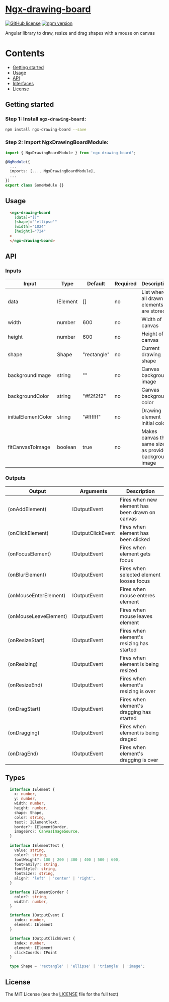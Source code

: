 # [Ngx-drawing-board](https://github.com/andrew1931/ngx-drawing-board/blob/main/src)
[![GitHub license](https://img.shields.io/badge/license-MIT-blue.svg)](https://github.com/andrew1931/ngx-drawing-board/blob/main/LICENSE)
[![npm version](https://img.shields.io/npm/v/ngx-drawing-board?color=brightgreen&label=npm%20package)](https://www.npmjs.com/package/ngx-drawing-board) 


Angular library to draw, resize and drag shapes with a mouse on canvas

Contents
========
- [Getting started](#getting-started)
- [Usage](#usage)
- [API](#api)
- [Interfaces](#interfaces)
- [License](#license)

## Getting started
### Step 1: Install `ngx-drawing-board`:

```bash
npm install ngx-drawing-board --save
```

### Step 2: Import NgxDrawingBoardModule:
```ts
import { NgxDrawingBoardModule } from 'ngx-drawing-board';

@NgModule({
  ...
  imports: [..., NgxDrawingBoardModule],
  ...
})
export class SomeModule {}
```

## Usage
```html
  <ngx-drawing-board
    [data]="[]"
    [shape]="'ellipse'"
    [width]="1024"
    [height]="724"
  >
  </ngx-drawing-board>
```

## API
### Inputs
| Input               | Type     | Default      | Required | Description                                             |
|---------------------|----------|--------------|----------|---------------------------------------------------------|
| data                | IElement | []           | no       | List where all drawn elements are stored                |
| width               | number   | 600          | no       | Width of canvas                                         |
| height              | number   | 600          | no       | Height of canvas                                        |
| shape               | Shape    | "rectangle"  | no       | Current drawing shape                                   |
| backgroundImage     | string   | ""           | no       | Canvas background image                                 |
| backgroundColor     | string   | "#f2f2f2"    | no       | Canvas background color                                 |
| initialElementColor | string   | "#ffffff"    | no       | Drawing element initial color                           |
| fitCanvasToImage    | boolean  | true         | no       | Makes canvas the same size as provided background image |

### Outputs
| Output                | Arguments         | Description                                     |
|-----------------------|-------------------|-------------------------------------------------|
| (onAddElement)        | IOutputEvent      | Fires when new element has been drawn on canvas |
| (onClickElement)      | IOutputClickEvent | Fires when element has been clicked             |
| (onFocusElement)      | IOutputEvent      | Fires when element gets focus                   |
| (onBlurElement)       | IOutputEvent      | Fires when selected element looses focus        |
| (onMouseEnterElement) | IOutputEvent      | Fires when mouse enteres element                |
| (onMouseLeaveElement) | IOutputEvent      | Fires when mouse leaves element                 |
| (onResizeStart)       | IOutputEvent      | Fires when element's resizing has started       |
| (onResizing)          | IOutputEvent      | Fires when element is being resized             |
| (onResizeEnd)         | IOutputEvent      | Fires when element's resizing is over           |
| (onDragStart)         | IOutputEvent      | Fires when element's dragging has started       |
| (onDragging)          | IOutputEvent      | Fires when element is being draged              |
| (onDragEnd)           | IOutputEvent      | Fires when element's dragging is over           |

## Types
```ts
  interface IElement {
    x: number,
    y: number,
    width: number,
    height: number,
    shape: Shape,
    color: string,
    text?: IElementText,
    border?: IElementBorder,
    imageSrc?: CanvasImageSource,
  }
  
  interface IElementText {
    value: string,
    color?: string,
    fontWeight?: 100 | 200 | 300 | 400 | 500 | 600,
    fontFamily?: string,
    fontStyle?: string,
    fontSize?: string,
    align?: 'left' | 'center' | 'right',
  }

  interface IElementBorder {
    color?: string,
    width?: number,
  }

  interface IOutputEvent {
    index: number,
    element: IElement
  }

  interface IOutputClickEvent {
    index: number,
    element: IElement
    clickCoords: IPoint
  }

  type Shape = 'rectangle' | 'ellipse' | 'triangle' | 'image';


```

## License

The MIT License (see the [LICENSE](https://github.com/andrew1931/ngx-drawing-board/blob/main/LICENSE) file for the full
text)
